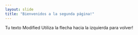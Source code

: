 ```yaml
---
layout: slide
title: "Bienvenidos a la segunda página!"
---
```

Tu texto Modified
Utiliza la flecha hacia la izquierda para volver!

